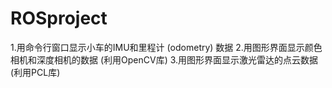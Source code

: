 # ROSproject
1.用命令行窗口显示小车的IMU和里程计 (odometry) 数据 2.用图形界面显示颜色相机和深度相机的数据 (利用OpenCV库) 3.用图形界面显示激光雷达的点云数据 (利用PCL库) 
